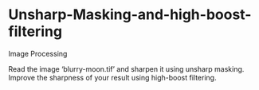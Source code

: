 # Unsharp-Masking-and-high-boost-filtering
Image Processing


Read the image ‘blurry-moon.tif’ and sharpen it using unsharp masking. Improve the sharpness of your result using high-boost filtering.
